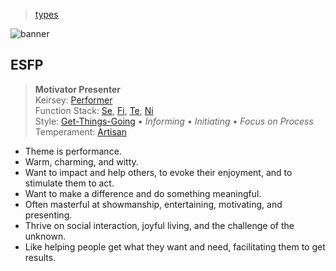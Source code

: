 > [types](../)

![banner](/mbti/photos/banner.png)

## ESFP

> **Motivator Presenter**  
> Keirsey: [Performer](/mbti/keirsey/esfp)  
> Function Stack:
> [Se](/mbti/functions/se),
> [Fi](/mbti/functions/fi),
> [Te](/mbti/functions/te),
> [Ni](/mbti/functions/ni)  
> Style: [Get-Things-Going](/mbti/styles/get-things-going) &bull;
> _Informing_ &bull; _Initiating_ &bull; _Focus on Process_  
> Temperament: [Artisan](/mbti/temperaments/artisans)

* Theme is performance.
* Warm, charming, and witty.
* Want to impact and help others, to evoke their enjoyment, and to stimulate them to act.
* Want to make a difference and do something meaningful.
* Often masterful at showmanship, entertaining, motivating, and presenting.
* Thrive on social interaction, joyful living, and the challenge of the unknown.
* Like helping people get what they want and need, facilitating them to get results.

